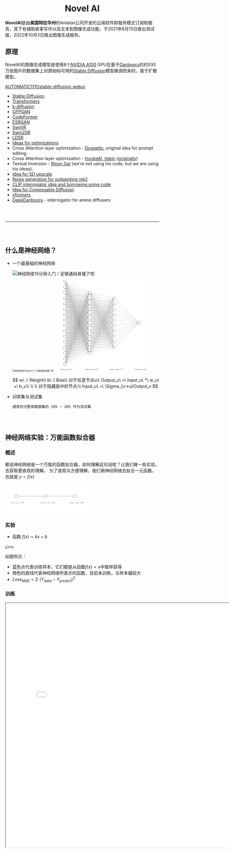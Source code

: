 <h1 align="center">Novel AI</h1>



​	***NovelAI***是由**美国特拉华州**的Anlatan公司开发的云端软件即服务模式订阅制服务，其下有辅助故事写作以及文本到图像生成功能，于2021年6月15日推出测试版，2022年10月3日推出图像生成服务。



##  原理

NovelAI的图像生成模型是使用8个[NVIDIA A100](https://zh.m.wikipedia.org/wiki/安培微架构) GPU在基于[Danbooru](https://zh.m.wikipedia.org/zh-sg/NovelAI#cite_note-4)的约530万张图片的数据集上对原始码可用的[Stable Diffusion](https://zh.m.wikipedia.org/zh-sg/Stable_Diffusion)模型微调而来的，属于扩散模型。



[AUTOMATIC1111/stable-diffusion-webui](https://github.com/AUTOMATIC1111/stable-diffusion-webui#readme)

- [Stable Diffusion](https://github.com/CompVis/stable-diffusion)
- [Transformers](https://github.com/CompVis/taming-transformers)
- [k-diffusion](https://github.com/crowsonkb/k-diffusion.git)
- [GFPGAN](https://github.com/TencentARC/GFPGAN.git)
- [CodeFormer](https://github.com/sczhou/CodeFormer)
- [ESRGAN](https://github.com/xinntao/ESRGAN)
- [SwinIR](https://github.com/JingyunLiang/SwinIR)
- [Swin2SR](https://github.com/mv-lab/swin2sr)
- [LDSR](https://github.com/Hafiidz/latent-diffusion)
- [Ideas for optimizations](https://github.com/basujindal/stable-diffusion)
- Cross Attention layer optimization - [Doggettx](https://github.com/Doggettx/stable-diffusion), original idea for prompt editing.
- Cross Attention layer optimization - [InvokeAI, lstein](https://github.com/invoke-ai/InvokeAI)   ([originally](http://github.com/lstein/stable-diffusion))
- Textual Inversion - [Rinon Gal](https://github.com/rinongal/textual_inversion)  (we're not using his code, but we are using his ideas).
- [Idea for SD upscale](https://github.com/jquesnelle/txt2imghd)
- [Noise generation for outpainting mk2](https://github.com/parlance-zz/g-diffuser-bot)
- [CLIP interrogator idea and borrowing some code](https://github.com/pharmapsychotic/clip-interrogator)
- [Idea for Composable Diffusion](https://github.com/energy-based-model/Compositional-Visual-Generation-with-Composable-Diffusion-Models-PyTorch)
- [xformers](https://github.com/facebookresearch/xformers)
- [DeepDanbooru](https://github.com/KichangKim/DeepDanbooru) - interrogator for anime diffusers 

<br />
<br />

***

<br />
<br />

## 什么是神经网络？

- 一个最基础的神经网络

  <img src="https://ask.qcloudimg.com/http-save/yehe-1008345/w0zj2oyocx.jpeg?imageView2/2/w/1620" alt="神经网络15分钟入门！足够通俗易懂了吧" style="zoom: 100%;" /><br/>
  <img src="https://picx.zhimg.com/v2-777808fc5b00e7727df4dc835c1fc44f_720w.jpg?source=172ae18b" alt="神经网络15分钟入门！足够通俗易懂了吧" style="zoom: 50%;" />
  <img src="FullConnectNN.png" alt="FullConnectionNN" style="zoom: 36%;" />

  $$
  w\ :\ Weight\\
  b\ :\ Bias\\
  对于任意节点u\\
  Output_u\ =\ Input_u\ *\ w_u\ +\ b_u\\
  \\ \\
  对于隐藏层中的节点:\\
  Input_u\ =\ \Sigma_{v->u}Output_v
  $$

- 训练集与测试集
  
      通常划分整体数据集的 10% ~ 20% 作为测试集

<br><br>


## 神经网络实验：万能函数拟合器

### 概述

​		都说神经网络是一个万能的函数拟合器，如何理解这句话呢？让我们做一些实验，去获取更直观的理解。 为了直观与方便理解，我们用神经网络去拟合一元函数，也就是 $y = f(x)$

<img src="LinearNN.png" alt="LinearNN" style="zoom:30%" />

### 实验

- 函数 $f(x) = kx+b$

<img src="https://p3-juejin.byteimg.com/tos-cn-i-k3u1fbpfcp/53a04059005c409981ecd5d2e7a2db73~tplv-k3u1fbpfcp-zoom-in-crop-mark:4536:0:0:0.image" alt="img" style="zoom:67%;" />

如图所示：

- 蓝色点代表训练样本，它们都是从函数$f(x) = x$中取样获得
- 橙色的直线代表神经网络所表示的函数，目前未训练，与样本偏较大
- $Loss_{MSE} = \Sigma\ (Y_{data}-Y_{predict})^2$
  
### 训练
<iframe height=800 width=800 src="Linear.mp4">

<br />
<br />

*****

<br />
<br />

## 分类问题模型(Classification)
<img src="ClassificationNN.jpg" alt="img" style="zoom:67%;" />

<br />
<br />

*****
*****

<br />
<br />

### 考虑一个运用神经网络的做法 如何生成一个图片 (1 x 10 x 10) ？
- 构建一个神经网络
- Input为1*10*10的随机噪声
- Output有 10*10 个节点，对应着图片中的每一个像素值
- 隐藏层未知 可以根据训练精度手动调整
- Loss函数怎么处理？如何修正参数 ？

<br />


# 生成对抗神经网络 (***Generative Adversarial Nets, GAN***)
- **判别模型**与**生成模型**<br>
    对抗生成模型GAN首先是一个生成模型，和大家比较熟悉的、用于分类的判别模型不同。

<img src="https://pic4.zhimg.com/80/v2-2ec3a76c9978bbf2058352f86e756923_720w.webp" alt="img" style="zoom:100%;" />

  > GAN模型中有两个核心的组成：生成器（Generator）与判别器（Discriminator）。参照图5，GAN的判别器与生成器都由多层感知机（可以看成全连接神经网络，即FC）构成。GAN模型的训练过程中，体现“对抗”的关键步骤是：
  > 1) 固定生成器（的参数），训练（优化）判别器，使得判别器能够尽可能准确地区分“真图像“与”假图像“；
  > 2) 在完成步骤1之后，固定判别器（的参数），训练（优化）生成器，尽可能使得判别器无法准确地区分“真图像“与”假图像“。

---
<br>

## 生成手写数字
<br />

  > ### iteration=1000
  ><img src="https://pic4.zhimg.com/80/v2-4ece6463c7ccefca297f0bc733531057_720w.webp" style="zoom:100%" />

<br>

  >### iteration=3000
  ><img src="https://pic4.zhimg.com/80/v2-b62f9b6647b3b6816c1e3ac9db92ef5f_720w.webp" style="zoom:100%" />
  
<br />

  > ### iteration=20000
  ><img src="https://pic2.zhimg.com/80/v2-e8bfa41dd4f1f8f66c266ce99e77387d_720w.webp" style="zoom:100%" />


***

<br>
<br>

**GAN网络只能针对特定情况进行图片生成 比如人脸、手写数字...**

如果想要针对多种情况进行图片生成，使用GAN网络的代价将非常大

> 如果我们把限制条件作为参数直接传入模型呢？

<br>

# Stable Diffusion
Stable Diffusion 是基于 Latent Diffusion Models，专门用于文图生成任务的模型


## Stable Diffusion 模型
><img src="https://pic2.zhimg.com/80/v2-691cbd5fe5c322a3b39b3ac2c3af2de5_720w.webp" style="zoom:100%" />

Stable Diffusion为了提高运算速度，使用了AutoEncoder自编码模型，可以将原图压缩至更低的维度，以减小运算量，最后由低维向量扩展至原尺寸

## 模型的关键操作 Diffusion (扩散)
  - 从有噪声的情况开始，逐渐改善图像，直到完全没有噪声，逐步接近所提供的限制条件。

## 扩散模型 (Diffusion Models, DM) 是如何学习的
  - 扩散模型（Diffusion Models, DM）是基于 Transformer 的生成模型，它采样一段数据（例如图像）并随着时间的推移逐渐增加噪声，直到数据无法被识别。该模型尝试将图像回退到原始形式，在此过程中学习如何生成图片或其他数据。

## 扩散模型的问题
  - 需要消耗巨大的GPU资源，整体运算的成本相当高。
  - 为了使 DM 在有限的计算资源上进行训练而不影响其质量以及灵活性，Stable Diffusion 将 DM 应用于强大的预训练自动编码器（Pre-trained Autoencoders）。

## 处理限制条件 —— Cross Attention 交叉注意力机制
  - 在模型结构中引入交叉注意力层（cross attention layer），使扩散模型成为一个强大而灵活的生成器
  - 将每一个限制条件通过特殊编码，叠加在每一个***交叉注意力层***，从而生成符合给定的限制条件的图片

<hr><br>

# 效果展示

看一下在各个任务上的效果。

> 类别条件图片生成（unconditional-image ）：
> <img src="https://pic2.zhimg.com/80/v2-e8785b9b39710fe205ac2eea656fb7e5_720w.webp" style="zoom:100%" />


> 文图生成（text-to-image）：
> <img src="https://pic4.zhimg.com/80/v2-eee9f5edc08e1d8451d4e69fbf17927f_720w.webp" style="zoom:100%" />
> <img src="https://pic3.zhimg.com/80/v2-a11d93cde018c8f5ae262b6be5a85be6_720w.webp" style="zoom:100%" />

> 布局图片生成（layout-to-image）：
> <img src="https://pic4.zhimg.com/80/v2-4f3571772bdfc107f7ecb4a3d310dddf_720w.webp" style="zoom:100%" />

> 超分辨率（super-resolution）：
> <img src="https://pic4.zhimg.com/80/v2-9b241a1aab2abff0f64ac9dd4edfa9d3_720w.webp" style="zoom:100%" />

> 图片修复（inpainting, object removal）：
> <img src="https://pic3.zhimg.com/80/v2-5d5ff341280767bbd9e134e59a9834c2_720w.webp" style="zoom:100%" />

> 风景图语义合成（semantic-to-image，semantic synthesis of landscape images）：
> <img src="https://pic1.zhimg.com/80/v2-98cffb4109dc3f7d2fa178d36d84d0d8_720w.webp" style="zoom:100%" />

<br />
<br />

***

<br>
<br>

### 参考

  1) [论文] High-Resolution Image Synthesis with Latent Diffusion Model - https://arxiv.org/abs/2112.10752
  2) [论文] CAT: Cross Attention in Vision Transformer - https://arxiv.org/abs/2106.05786
  3) [论文] Autoencoders - https://arxiv.org/abs/2003.05991
  4) [论文] Diffusion Models: A Comprehensive Survey of Methods and Applications - https://arxiv.org/abs/2209.00796
  5) [论文] Attention Is All You Need - https://arxiv.org/abs/1706.03762
  6) [Wikipedia] NovelAI - https://zh.m.wikipedia.org/zh-cn/NovelAI
  7) Stable Diffusion原理解读 - https://zhuanlan.zhihu.com/p/583124756
  8) 【全】一文带你了解自编码器（AutoEncoder） - https://zhuanlan.zhihu.com/p/80377698
  9) 理解 DALL·E 2， Stable Diffusion 和 Midjourney 的工作原理 - https://xie.infoq.cn/article/2c3b18864176bed4fbc0d576c
  10) 对抗生成网络（GAN）为什么输入随机噪声？ - https://www.zhihu.com/question/320465400# Notes-about-Novel-AI
